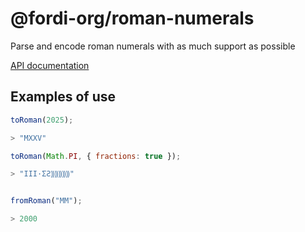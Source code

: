 # @fordi-org/roman-numerals

Parse and encode roman numerals with as much support as possible

[API documentation](./API.md)

## Examples of use

```javascript
toRoman(2025);

> "MXXV"

toRoman(Math.PI, { fractions: true });

> "III·ΣƧ⸩⸩⸩⸩⸩"


fromRoman("MM");

> 2000
```
